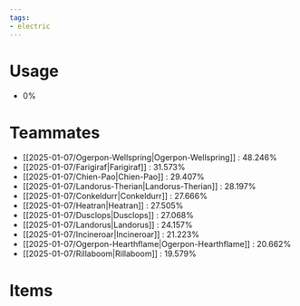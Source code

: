 ```yaml
---
tags:
- electric
---
```

# Usage
- 0%
# Teammates
- [[2025-01-07/Ogerpon-Wellspring|Ogerpon-Wellspring]] : 48.246%
- [[2025-01-07/Farigiraf|Farigiraf]] : 31.573%
- [[2025-01-07/Chien-Pao|Chien-Pao]] : 29.407%
- [[2025-01-07/Landorus-Therian|Landorus-Therian]] : 28.197%
- [[2025-01-07/Conkeldurr|Conkeldurr]] : 27.666%
- [[2025-01-07/Heatran|Heatran]] : 27.505%
- [[2025-01-07/Dusclops|Dusclops]] : 27.068%
- [[2025-01-07/Landorus|Landorus]] : 24.157%
- [[2025-01-07/Incineroar|Incineroar]] : 21.223%
- [[2025-01-07/Ogerpon-Hearthflame|Ogerpon-Hearthflame]] : 20.662%
- [[2025-01-07/Rillaboom|Rillaboom]] : 19.579%
# Items
